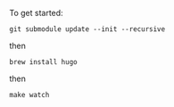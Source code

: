 
To get started:

    git submodule update --init --recursive

then

    brew install hugo

then

    make watch

